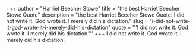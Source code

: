 +++
author = "Harriet Beecher Stowe"
title = "the best Harriet Beecher Stowe Quote"
description = "the best Harriet Beecher Stowe Quote: I did not write it. God wrote it. I merely did his dictation."
slug = "i-did-not-write-it-god-wrote-it-i-merely-did-his-dictation"
quote = '''I did not write it. God wrote it. I merely did his dictation.'''
+++
I did not write it. God wrote it. I merely did his dictation.
